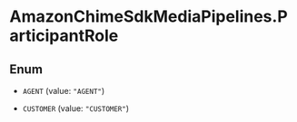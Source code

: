 # AmazonChimeSdkMediaPipelines.ParticipantRole

## Enum


* `AGENT` (value: `"AGENT"`)

* `CUSTOMER` (value: `"CUSTOMER"`)


